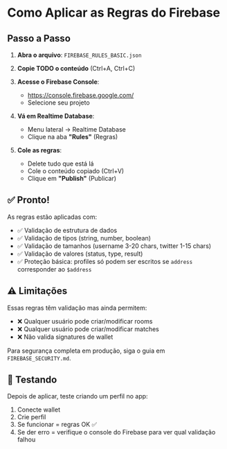 # Como Aplicar as Regras do Firebase

## Passo a Passo

1. **Abra o arquivo**: `FIREBASE_RULES_BASIC.json`

2. **Copie TODO o conteúdo** (Ctrl+A, Ctrl+C)

3. **Acesse o Firebase Console**:
   - https://console.firebase.google.com/
   - Selecione seu projeto

4. **Vá em Realtime Database**:
   - Menu lateral → Realtime Database
   - Clique na aba **"Rules"** (Regras)

5. **Cole as regras**:
   - Delete tudo que está lá
   - Cole o conteúdo copiado (Ctrl+V)
   - Clique em **"Publish"** (Publicar)

## ✅ Pronto!

As regras estão aplicadas com:
- ✅ Validação de estrutura de dados
- ✅ Validação de tipos (string, number, boolean)
- ✅ Validação de tamanhos (username 3-20 chars, twitter 1-15 chars)
- ✅ Validação de valores (status, type, result)
- ✅ Proteção básica: profiles só podem ser escritos se `address` corresponder ao `$address`

## ⚠️ Limitações

Essas regras têm validação mas ainda permitem:
- ❌ Qualquer usuário pode criar/modificar rooms
- ❌ Qualquer usuário pode criar/modificar matches
- ❌ Não valida signatures de wallet

Para segurança completa em produção, siga o guia em `FIREBASE_SECURITY.md`.

## 🧪 Testando

Depois de aplicar, teste criando um perfil no app:
1. Conecte wallet
2. Crie perfil
3. Se funcionar = regras OK ✅
4. Se der erro = verifique o console do Firebase para ver qual validação falhou
